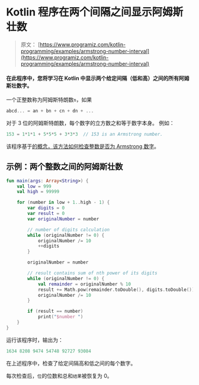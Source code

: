 # Kotlin 程序在两个间隔之间显示阿姆斯壮数

> 原文： [https://www.programiz.com/kotlin-programming/examples/armstrong-number-interval](https://www.programiz.com/kotlin-programming/examples/armstrong-number-interval)

#### 在此程序中，您将学习在 Kotlin 中显示两个给定间隔（低和高）之间的所有阿姆斯壮数字。

一个正整数称为阿姆斯特朗数`n`，如果

```kt
abcd... = an + bn + cn + dn + ...
```

对于 3 位的阿姆斯特朗数，每个数字的立方数之和等于数字本身。 例如：

```kt
153 = 1*1*1 + 5*5*5 + 3*3*3  // 153 is an Armstrong number.

```

该程序基于[的概念，该方法如何检查整数是否为 Armstrong 数字](/kotlin-programming/examples/armstrong-number "Check Armstrong Number in Kotlin")。

## 示例：两个整数之间的阿姆斯壮数

```kt
fun main(args: Array<String>) {
    val low = 999
    val high = 99999

    for (number in low + 1..high - 1) {
        var digits = 0
        var result = 0
        var originalNumber = number

        // number of digits calculation
        while (originalNumber != 0) {
            originalNumber /= 10
            ++digits
        }

        originalNumber = number

        // result contains sum of nth power of its digits
        while (originalNumber != 0) {
            val remainder = originalNumber % 10
            result += Math.pow(remainder.toDouble(), digits.toDouble()).toInt()
            originalNumber /= 10
        }

        if (result == number)
            print("$number ")
    }
} 
```

运行该程序时，输出为：

```kt
1634 8208 9474 54748 92727 93084 
```

在上述程序中，检查了给定间隔高和低之间的每个数字。

每次检查后，`位`的位数和总和`结果`被恢复为 0。